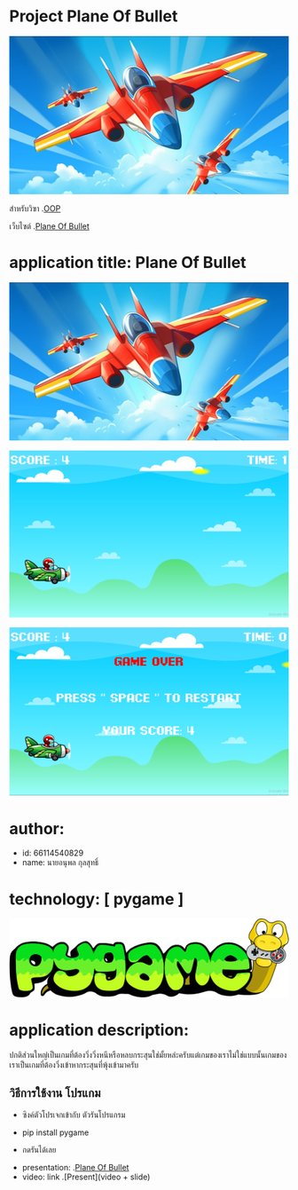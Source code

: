 # Project Plane Of Bullet
![bannner](Plane_Of_bullet.png)

สำหรับวิฃา .[OOP](https://wichit2s.github.io)

เว็บไซต์ .[Plane Of Bullet](https://github.com/fax1477/OOP-poject)

# application title: **Plane Of Bullet**
![bannner](Plane_Of_bullet.png)

![bannner](Ingame1.png)

![bannner](Ingame2.png)
# author: 

  * id: 66114540829
  * name: นายอนุพล กุลสุทธิ์

# technology: [ pygame ]
![bannner](PYGAME_LOGO.png)

# application description:
ปกติส่วนใหญ่เป็นเกมที่ต้องวิ่งวิ่งหนีหรือหลบกระสุนใช่มั้ยหล่ะครับแต่เกมของเราไม่ใช่แบบนั้นเกมของเราเป็นเกมที่ต้องวิ่งเข้าหากระสุนที่พุ้งเข้ามาครับ
## วิธีการใช้งาน โปรแกม

- ซิงค์ตัวโปรเจกเข้ากับ ตัวรันโปรแกรม
  
- pip install pygame
  
- กดรันได้เลย
  
* presentation: .[Plane Of Bullet](Slide)
* video: link .[Present](video + slide)
